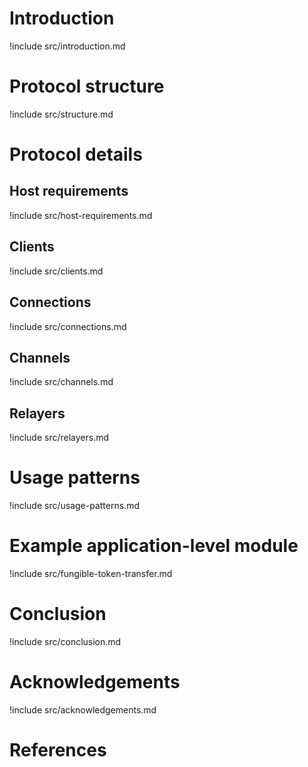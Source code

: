 # Introduction

!include src/introduction.md

# Protocol structure

!include src/structure.md

# Protocol details

## Host requirements

!include src/host-requirements.md

## Clients

!include src/clients.md

## Connections

!include src/connections.md

## Channels

!include src/channels.md

## Relayers

!include src/relayers.md

# Usage patterns

!include src/usage-patterns.md

# Example application-level module

!include src/fungible-token-transfer.md

# Conclusion

!include src/conclusion.md

# Acknowledgements

!include src/acknowledgements.md

# References

